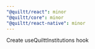```yaml
---
"@quiltt/react": minor
"@quiltt/core": minor
"@quiltt/react-native": minor
---
```


Create useQuilttInstitutions hook
